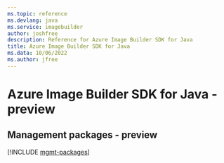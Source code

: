 ```yaml
---
ms.topic: reference
ms.devlang: java
ms.service: imagebuilder
author: joshfree
description: Reference for Azure Image Builder SDK for Java
title: Azure Image Builder SDK for Java
ms.data: 10/06/2022
ms.author: jfree
---
```

# Azure Image Builder SDK for Java - preview

## Management packages - preview
[!INCLUDE [mgmt-packages](image-builder-mgmt-index.md)]